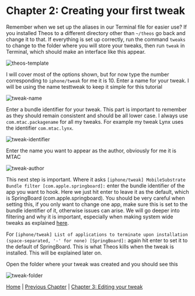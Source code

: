 # Chapter 2: Creating your first tweak

Remember when we set up the aliases in our Terminal file for easier use? If you installed Theos to a different directory other than ```~/theos``` go back and change it to that. If everything is set up correctly, run the command ```tweaks``` to change to the folder where you will store your tweaks, then run ```tweak``` in Terminal, which should make an interface like this appear.

![theos-template](https://github.com/MTACS/TweakGuide/blob/master/images/theos-template.png)

I will cover most of the options shown, but for now type the number corresponding to ```iphone/tweak``` for me it is 10. Enter a name for your tweak. I will be using the name testtweak to keep it simple for this tutorial

![tweak-name](https://github.com/MTACS/TweakGuide/blob/master/images/tweak-name.png)

Enter a bundle identifier for your tweak. This part is important to remember as they should remain consistent and should be all lower case. I always use ```com.mtac.packagename``` for all my tweaks. For example my tweak Lynx uses the identifier ```com.mtac.lynx```. 

![tweak-identifier](https://github.com/MTACS/TweakGuide/blob/master/images/tweak-identifier.png)

Enter the name you want to appear as the author, obviously for me it is MTAC

![tweak-author](https://github.com/MTACS/TweakGuide/blob/master/images/tweak-author.png)

This next step is important. Where it asks ```[iphone/tweak] MobileSubstrate Bundle filter [com.apple.springboard]:``` enter the bundle identifier of the app you want to hook. Here we just hit enter to leave it as the default, which is SpringBoard (com.apple.springboard). You should be very careful when setting this, if you only want to change one app, make sure this is set to the bundle identifier of it, otherwise issues can arise. We will go deeper into filtering and why it is important, especially when making system wide tweaks as explained [here](https://github/com/MTACS/TweakGuide).

For ```[iphone/tweak] List of applications to terminate upon installation (space-separated, '-' for none) [SpringBoard]:``` again hit enter to set it to the default of SpringBoard. This is what Theos kills when the tweak is installed. This will be explained later on.

Open the folder where your tweak was created and you should see this

![tweak-folder](https://github.com/MTACS/TweakGuide/blob/master/images/tweak-folder.png)

[Home](https://github.com/MTACS/TweakGuide/blob/master/README.md) | [Previous Chapter](https://github.com/MTACS/TweakGuide/blob/master/chapters/1.md) | [Chapter 3: Editing your tweak](https://github.com/MTACS/TweakGuide/blob/master/chapters/3.md)
